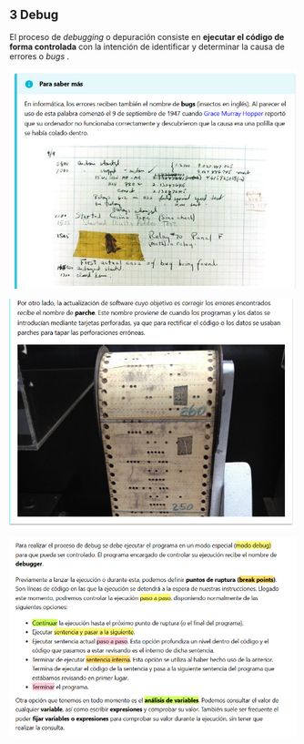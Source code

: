 ## 3 Debug

El proceso de *debugging* o depuración consiste en **ejecutar el código de forma controlada** con la intención de identificar y determinar la causa de errores o  *bugs* .

![1744627810596](image/3debug/1744627810596.png)

![1744627832449](image/3debug/1744627832449.png)

![1744627938424](image/3debug/1744627938424.png)
